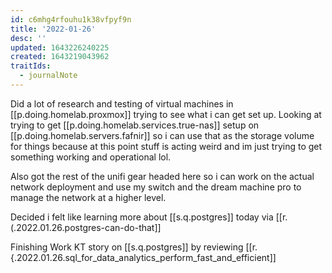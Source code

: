 ```yaml
---
id: c6mhg4rfouhu1k38vfpyf9n
title: '2022-01-26'
desc: ''
updated: 1643226240225
created: 1643219043962
traitIds:
  - journalNote
---
```



Did a lot of research and testing of virtual machines in [[p.doing.homelab.proxmox]] trying to see what i can get set up. Looking at trying to get [[p.doing.homelab.services.true-nas]] setup on [[p.doing.homelab.servers.fafnir]] so i can use that as the storage volume for things because at this point stuff is acting weird and im just trying to get something working and operational lol. 

Also got the rest of the unifi gear headed here so i can work on the actual network deployment and use my switch and the dream machine pro to manage the network at a higher level.

Decided i felt like learning more about [[s.q.postgres]] today via [[r.(.2022.01.26.postgres-can-do-that]]

Finishing Work KT story on [[s.q.postgres]] by reviewing [[r.{.2022.01.26.sql_for_data_analytics_perform_fast_and_efficient]]
